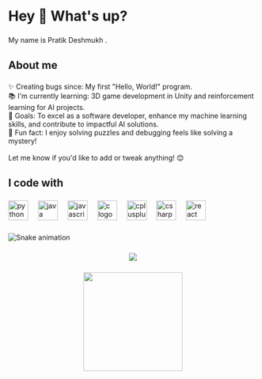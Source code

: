 <h1 align="left">Hey 👋 What's up?</h1>

###

<p align="left">My name is Pratik Deshmukh .</p>

###

<h2 align="left">About me</h2>

###

<p align="left">✨ Creating bugs since: My first "Hello, World!" program.<br>📚 I'm currently learning: 3D game development in Unity and reinforcement learning for AI projects.<br>🎯 Goals: To excel as a software developer, enhance my machine learning skills, and contribute to impactful AI solutions.<br>🎲 Fun fact: I enjoy solving puzzles and debugging feels like solving a mystery!<br><br>Let me know if you'd like to add or tweak anything! 😊</p>

###

<h2 align="left">I code with</h2>

###

<div align="left">
  <img src="https://cdn.jsdelivr.net/gh/devicons/devicon/icons/python/python-original.svg" height="40" alt="python logo"  />
  <img width="12" />
  <img src="https://cdn.jsdelivr.net/gh/devicons/devicon/icons/java/java-original.svg" height="40" alt="java logo"  />
  <img width="12" />
  <img src="https://cdn.jsdelivr.net/gh/devicons/devicon/icons/javascript/javascript-original.svg" height="40" alt="javascript logo"  />
  <img width="12" />
  <img src="https://cdn.jsdelivr.net/gh/devicons/devicon/icons/c/c-original.svg" height="40" alt="c logo"  />
  <img width="12" />
  <img src="https://cdn.jsdelivr.net/gh/devicons/devicon/icons/cplusplus/cplusplus-original.svg" height="40" alt="cplusplus logo"  />
  <img width="12" />
  <img src="https://cdn.jsdelivr.net/gh/devicons/devicon/icons/csharp/csharp-original.svg" height="40" alt="csharp logo"  />
  <img width="12" />
  <img src="https://cdn.jsdelivr.net/gh/devicons/devicon/icons/react/react-original.svg" height="40" alt="react logo"  />
</div>

###

<img src="https://raw.githubusercontent.com/pratikdeshmukh21/pratikdeshmukh21/output/snake.svg" alt="Snake animation" />

###

<div align="center">
  <img src="https://profile-counter.glitch.me/pratikdeshmukh21/count.svg?"  />
</div>

###

<div align="center">
  <img height="200" src="https://i.pinimg.com/originals/ea/6e/60/ea6e603c4204ecb4664901d7f9edf452.gif"  />
</div>

###
